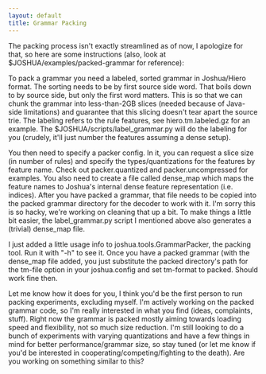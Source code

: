 ```yaml
---
layout: default
title: Grammar Packing
---
```


The packing process isn't exactly streamlined as of now, I apologize for that, so here are some
instructions (also, look at $JOSHUA/examples/packed-grammar for reference):

To pack a grammar you need a labeled, sorted grammar in Joshua/Hiero format. The sorting needs to be
by first source side word. That boils down to by source side, but only the first word matters. This
is so that we can chunk the grammar into less-than-2GB slices (needed because of Java-side
limitations) and guarantee that this slicing doesn't tear apart the source trie. The labeling refers
to the rule features, see hiero.tm.labeled.gz for an example. The $JOSHUA/scripts/label_grammar.py
will do the labeling for you (crudely, it'll just number the features assuming a dense setup).

You then need to specify a packer config. In it, you can request a slice size (in number of rules)
and specify the types/quantizations for the features by feature name. Check out packer.quantized and
packer.uncompressed for examples. You also need to create a file called dense_map which maps the
feature names to Joshua's internal dense feature representation (i.e. indices). After you have
packed a grammar, that file needs to be copied into the packed grammar directory for the decoder to
work with it. I'm sorry this is so hacky, we're working on cleaning that up a bit. To make things a
little bit easier, the label_grammar.py script I mentioned above also generates a (trivial)
dense_map file.

I just added a little usage info to joshua.tools.GrammarPacker, the packing tool. Run it with "-h"
to see it. Once you have a packed grammar (with the dense_map file added, you just substitute the
packed directory's path for the tm-file option in your joshua.config and set tm-format to
packed. Should work fine then.

Let me know how it does for you, I think you'd be the first person to run packing experiments,
excluding myself. I'm actively working on the packed grammar code, so I'm really interested in what
you find (ideas, complaints, stuff). Right now the grammar is packed mostly aiming towards loading
speed and flexibility, not so much size reduction. I'm still looking to do a bunch of experiments
with varying quantizations and have a few things in mind for better performance/grammar size, so
stay tuned (or let me know if you'd be interested in cooperating/competing/fighting to the
death). Are you working on something similar to this?
